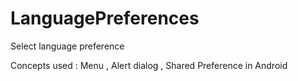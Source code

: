 # LanguagePreferences

Select language preference 

Concepts used : Menu , Alert dialog , Shared Preference in Android 
